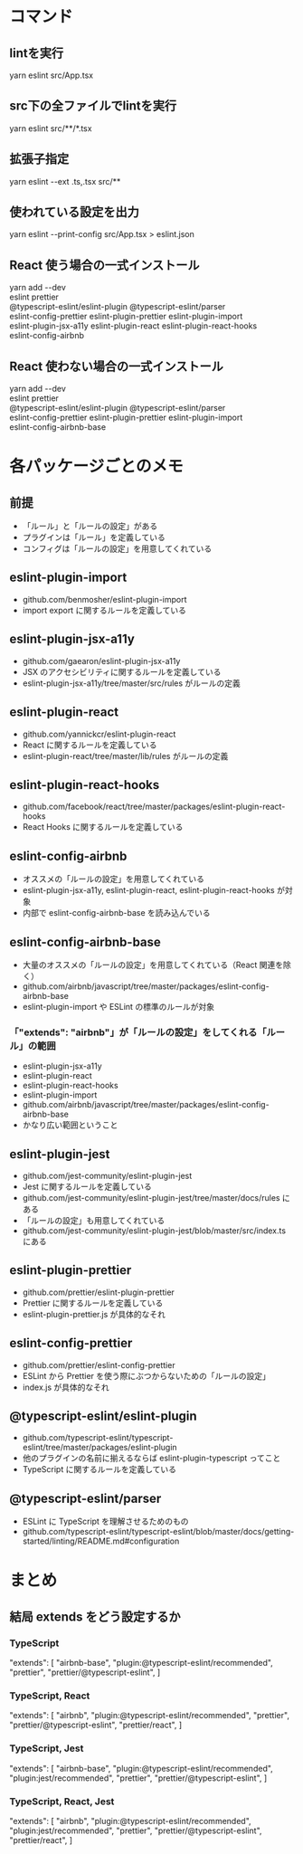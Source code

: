 # コマンド

## lintを実行
yarn eslint src/App.tsx

## src下の全ファイルでlintを実行
yarn eslint src/**/*.tsx

## 拡張子指定
yarn eslint --ext .ts,.tsx src/**

## 使われている設定を出力
yarn eslint --print-config src/App.tsx > eslint.json

## React 使う場合の一式インストール
yarn add --dev \
  eslint prettier \
  @typescript-eslint/eslint-plugin @typescript-eslint/parser \
  eslint-config-prettier eslint-plugin-prettier eslint-plugin-import \
  eslint-plugin-jsx-a11y  eslint-plugin-react eslint-plugin-react-hooks \
  eslint-config-airbnb

## React 使わない場合の一式インストール
yarn add --dev \
  eslint prettier \
  @typescript-eslint/eslint-plugin @typescript-eslint/parser \
  eslint-config-prettier eslint-plugin-prettier eslint-plugin-import \
  eslint-config-airbnb-base

# 各パッケージごとのメモ

## 前提
- 「ルール」と「ルールの設定」がある
- プラグインは「ルール」を定義している
- コンフィグは「ルールの設定」を用意してくれている

## eslint-plugin-import
- github.com/benmosher/eslint-plugin-import
- import export に関するルールを定義している

## eslint-plugin-jsx-a11y
- github.com/gaearon/eslint-plugin-jsx-a11y
- JSX のアクセシビリティに関するルールを定義している
- eslint-plugin-jsx-a11y/tree/master/src/rules がルールの定義

## eslint-plugin-react
- github.com/yannickcr/eslint-plugin-react
- React に関するルールを定義している
- eslint-plugin-react/tree/master/lib/rules がルールの定義

## eslint-plugin-react-hooks
- github.com/facebook/react/tree/master/packages/eslint-plugin-react-hooks
- React Hooks に関するルールを定義している

## eslint-config-airbnb
- オススメの「ルールの設定」を用意してくれている
- eslint-plugin-jsx-a11y, eslint-plugin-react, eslint-plugin-react-hooks が対象
- 内部で eslint-config-airbnb-base を読み込んでいる

## eslint-config-airbnb-base
- 大量のオススメの「ルールの設定」を用意してくれている（React 関連を除く）
- github.com/airbnb/javascript/tree/master/packages/eslint-config-airbnb-base
- eslint-plugin-import や ESLint の標準のルールが対象

### 「"extends": "airbnb"」が「ルールの設定」をしてくれる「ルール」の範囲
- eslint-plugin-jsx-a11y
- eslint-plugin-react
- eslint-plugin-react-hooks
- eslint-plugin-import
- github.com/airbnb/javascript/tree/master/packages/eslint-config-airbnb-base
- かなり広い範囲ということ

## eslint-plugin-jest
- github.com/jest-community/eslint-plugin-jest
- Jest に関するルールを定義している
- github.com/jest-community/eslint-plugin-jest/tree/master/docs/rules にある
- 「ルールの設定」も用意してくれている
- github.com/jest-community/eslint-plugin-jest/blob/master/src/index.ts にある

## eslint-plugin-prettier
- github.com/prettier/eslint-plugin-prettier
- Prettier に関するルールを定義している
- eslint-plugin-prettier.js が具体的なそれ

## eslint-config-prettier
- github.com/prettier/eslint-config-prettier
- ESLint から Prettier を使う際にぶつからないための「ルールの設定」
- index.js が具体的なそれ

## @typescript-eslint/eslint-plugin
- github.com/typescript-eslint/typescript-eslint/tree/master/packages/eslint-plugin
- 他のプラグインの名前に揃えるならば eslint-plugin-typescript ってこと
- TypeScript に関するルールを定義している

## @typescript-eslint/parser
- ESLint に TypeScript を理解させるためのもの
- github.com/typescript-eslint/typescript-eslint/blob/master/docs/getting-started/linting/README.md#configuration

# まとめ

## 結局 extends をどう設定するか

### TypeScript
"extends": [
  "airbnb-base",
  "plugin:@typescript-eslint/recommended",
  "prettier",
  "prettier/@typescript-eslint",
]

### TypeScript, React
"extends": [
  "airbnb",
  "plugin:@typescript-eslint/recommended",
  "prettier",
  "prettier/@typescript-eslint",
  "prettier/react",
]

### TypeScript, Jest
"extends": [
  "airbnb-base",
  "plugin:@typescript-eslint/recommended",
  "plugin:jest/recommended",
  "prettier",
  "prettier/@typescript-eslint",
]

### TypeScript, React, Jest
"extends": [
  "airbnb",
  "plugin:@typescript-eslint/recommended",
  "plugin:jest/recommended",
  "prettier",
  "prettier/@typescript-eslint",
  "prettier/react",
]
